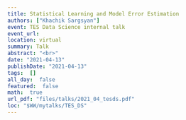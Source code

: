 ```yaml
---
title: Statistical Learning and Model Error Estimation
authors: ["Khachik Sargsyan"]
event: TES Data Science internal talk
event_url: 
location: virtual
summary: Talk
abstract: "<br>"
date: "2021-04-13"
publishDate: "2021-04-13"
tags:  []
all_day:  false
featured:  false
math:  true
url_pdf: "files/talks/2021_04_tesds.pdf"
loc: "$WW/mytalks/TES_DS"
---
```

